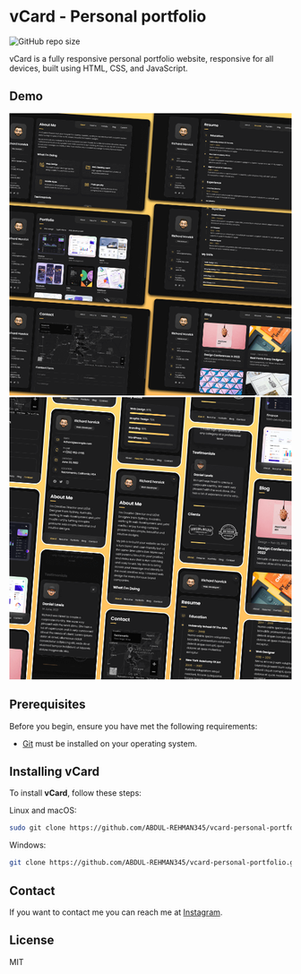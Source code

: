 # vCard - Personal portfolio

![GitHub repo size](https://img.shields.io/github/repo-size/codewithsadee/vcard-personal-portfolio)


vCard is a fully responsive personal portfolio website, responsive for all devices, built using HTML, CSS, and JavaScript.

## Demo

![vCard Desktop Demo](./website-demo-image/desktop.png "Desktop Demo")
![vCard Mobile Demo](./website-demo-image/mobile.png "Mobile Demo")

## Prerequisites

Before you begin, ensure you have met the following requirements:

* [Git](https://git-scm.com/downloads "Download Git") must be installed on your operating system.

## Installing vCard

To install **vCard**, follow these steps:

Linux and macOS:

```bash
sudo git clone https://github.com/ABDUL-REHMAN345/vcard-personal-portfolio.git
```

Windows:

```bash
git clone https://github.com/ABDUL-REHMAN345/vcard-personal-portfolio.git
```

## Contact

If you want to contact me you can reach me at [Instagram](https://www.instagram.com/coder_life98/).

## License

MIT
